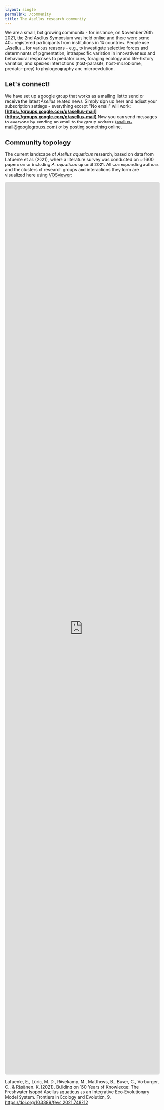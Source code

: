 ```yaml
---
layout: single
permalink: /community
title: The Asellus research community
---
```


We are a small, but growing communitx - for instance, on November 26th 2021, the 2nd Asellus Symposium was held online and there were some 40+ registered participants from institutions in 14 countries. People use  _Asellus _ for various reasons - e.g., to investigate selective forces and determinants of pigmentation, intraspecific variation in innovativeness and behavioural responses to predator cues, foraging ecology and life-history variation, and species interactions (host-parasite, host-microbiome, predator-prey) to phylogeography and microevolution. 

## Let's connect!

We have set up a google group that works as a mailing list to send or receive the latest _Asellus_ related news. Simply sign up here and adjust your subscription settings - everything except "No email" will work:  **[https://groups.google.com/g/asellus-mail](https://groups.google.com/g/asellus-mail)** Now you can send messages to everyone by sending an email to the group address (asellus-mail@googlegroups.com) or by posting something online.

## Community topology

The current landscape of _Asellus aquaticus_ research, based on data from Lafuente et al. (2021), where a literature survey was conducted on ~ 1600 papers on or including _A. aquaticus_ up until 2021. All corresponding authors and the clusters of research groups and interactions they form are visualized here using [VOSviewer](https://www.vosviewer.com/):

<p align="center">
	<iframe
	allowfullscreen="true"	src="https://app.vosviewer.com/?json=https://raw.githubusercontent.com/The-Asellus-Consortium/the-asellus-consortium.github.io/master/assets/json/vos_viewer_v1.json&simple_ui=true"
	width="100%"
	height="75%"
	style="border: 1px solid #ddd; max-width: 800px; min-height: 500px; border-radius: 5px; display:block;"
	>
	</iframe>
</p>

Lafuente, E., Lürig, M. D., Rövekamp, M., Matthews, B., Buser, C., Vorburger, C., & Räsänen, K. (2021). Building on 150 Years of Knowledge: The Freshwater Isopod Asellus aquaticus as an Integrative Eco-Evolutionary Model System. Frontiers in Ecology and Evolution, 9. https://doi.org/10.3389/fevo.2021.748212